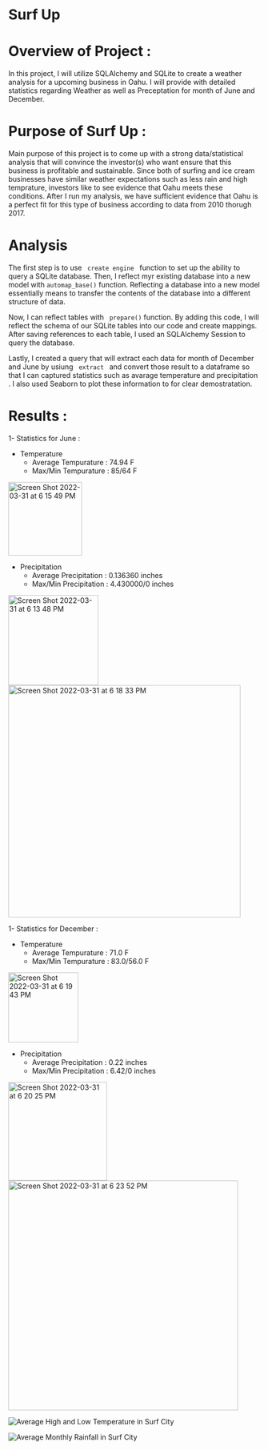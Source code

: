 # Surf Up 

# Overview of Project :

In this project, I will utilize SQLAlchemy and SQLite to create a weather analysis for a upcoming business in Oahu. I will provide with detailed statistics regarding Weather as well as Preceptation for month of June and December. 

# Purpose of Surf Up  :

Main purpose of this project is to come up with a strong data/statistical analysis that will convince the investor(s) who want ensure that this business is profitable and sustainable. Since both of surfing and ice cream businesses have similar weather expectations such as less rain and high temprature, investors like to see evidence that Oahu meets these conditions. After I run my analysis, we have sufficient evidence that Oahu is a perfect fit for this type of business according to data from 2010 thorugh 2017. 

# Analysis

The first step is to use <code> create engine </code> function to set up the ability to query a SQLite database. Then, I reflect myr existing database into a new model with <code>automap_base()</code> function. Reflecting a database into a new model essentially means to transfer the contents of the database into a different structure of data. 

Now, I can reflect  tables with <code> prepare()</code> function. By adding this code, I will reflect the schema of our SQLite tables into our code and create mappings. After saving references to each table, I used an SQLAlchemy Session to query the database.

Lastly, I created a query that will extract each data for month of December and June by usiung <code> extract </code> and convert those result to a dataframe so that I can captured statistics such as avarage temperature and precipitation . I also used Seaborn to plot these information to for clear demostratation.

# Results :


1- Statistics for  June :
* Temperature
  * Average Tempurature   : 74.94 F
  * Max/Min Tempurature   : 85/64 F 

<img width="147" alt="Screen Shot 2022-03-31 at 6 15 49 PM" src="https://user-images.githubusercontent.com/98676400/161164623-aa14df4f-1a23-4b4f-973c-eb0a99978088.png">

* Precipitation
  * Average Precipitation   : 0.136360 inches
  * Max/Min Precipitation   : 4.430000/0 inches 

<img width="180" alt="Screen Shot 2022-03-31 at 6 13 48 PM" src="https://user-images.githubusercontent.com/98676400/161164408-02bab3c2-a971-42a3-82c7-ac34052c1e8a.png">

<img width="464" alt="Screen Shot 2022-03-31 at 6 18 33 PM" src="https://user-images.githubusercontent.com/98676400/161164859-6c41b65d-1f91-4bfd-a7e1-6a12003f5b16.png">

1- Statistics for December :

* Temperature
  * Average Tempurature   : 71.0 F
  * Max/Min Tempurature   : 83.0/56.0 F 
<img width="140" alt="Screen Shot 2022-03-31 at 6 19 43 PM" src="https://user-images.githubusercontent.com/98676400/161164981-b4f6fc45-c599-4a70-9436-f62accba5eda.png">


* Precipitation
  * Average Precipitation   : 0.22 inches
  * Max/Min Precipitation   : 6.42/0 inches 

<img width="197" alt="Screen Shot 2022-03-31 at 6 20 25 PM" src="https://user-images.githubusercontent.com/98676400/161165039-06cf08a2-e1d6-4662-a6f5-21961bba6042.png">

<img width="459" alt="Screen Shot 2022-03-31 at 6 23 52 PM" src="https://user-images.githubusercontent.com/98676400/161165351-f87bb80a-42b5-450a-9f01-d177dfd81026.png">


![Average High and Low Temperature in Surf City](https://user-images.githubusercontent.com/98676400/161165255-6f845213-7d3b-45ce-aac1-d4b19b71a21c.png)

![Average Monthly Rainfall in Surf City](https://user-images.githubusercontent.com/98676400/161165250-9dd87a5a-c927-4202-a578-77e11e262815.png)



